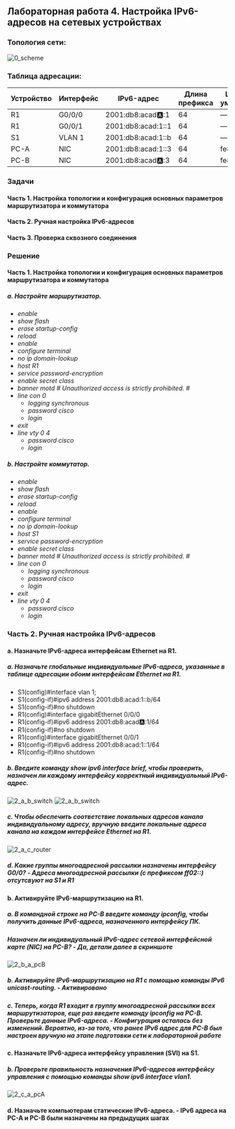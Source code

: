 ## Лабораторная работа 4. Настройка IPv6-адресов на сетевых устройствах 
### Топология сети:
![0_scheme](https://user-images.githubusercontent.com/18709313/112730860-5301bd80-8f0a-11eb-87f3-194ba1e3ef44.png)

### Таблица адресации:
Устройство | Интерфейс | IPv6-адрес | Длина префикса | Шлюз по умолчанию
------------ | ------------- | ------------- | ------------- | -------------
R1 | G0/0/0 | 2001:db8:acad:a::1 | 64 | —
R1 | G0/0/1 | 2001:db8:acad:1::1 | 64 | —
S1 | VLAN 1 | 2001:db8:acad:1::b | 64 | —
PC-A | NIC | 2001:db8:acad:1::3 | 64 | fe80::1
PC-B | NIC | 2001:db8:acad:a::3 | 64 | fe80::1

### Задачи
#### Часть 1. Настройка топологии и конфигурация основных параметров маршрутизатора и коммутатора
#### Часть 2. Ручная настройка IPv6-адресов
#### Часть 3. Проверка сквозного соединения

### Решение
#### Часть 1. Настройка топологии и конфигурация основных параметров маршрутизатора и коммутатора
##### a. Настройте маршрутизатор.
  * *enable*
  * *show flash*
  * *erase startup-config*
  * *reload*
  * *enable*
  * *configure terminal*
  * *no ip domain-lookup*
  * *host R1*
  * *service password-encryption*
  * *enable secret class*
  * *banner motd #*
     *Unauthorized access is strictly prohibited. #* 
  * *line con 0*
    * *logging synchronous*
    * *password cisco*
    * *login*
  * *exit*
  * *line vty 0 4*
    * *password cisco*
    * *login*
##### b. Настройте коммутатор.
  * *enable*
  * *show flash*
  * *erase startup-config*
  * *reload*
  * *enable*
  * *configure terminal*
  * *no ip domain-lookup*
  * *host S1*
  * *service password-encryption*
  * *enable secret class*
  * *banner motd #*
     *Unauthorized access is strictly prohibited. #* 
  * *line con 0*
    * *logging synchronous*
    * *password cisco*
    * *login*
  * *exit*
  * *line vty 0 4*
    * *password cisco*
    * *login*

### Часть 2. Ручная настройка IPv6-адресов
#### a. Назначьте IPv6-адреса интерфейсам Ethernet на R1.
  ##### *a. Назначьте глобальные индивидуальные IPv6-адреса, указанные в таблице адресации обоим интерфейсам Ethernet на R1.* 
  * S1(config)#interface vlan 1; 
  * S1(config-if)#ipv6 address 2001:db8:acad:1::b/64
  * S1(config-if)#no shutdown 
  * R1(config)#interface gigabitEthernet 0/0/0
  * R1(config-if)#ipv6 address 2001:db8:acad:a::1/64
  * R1(config-if)#no shutdown 
  * R1(config)#interface gigabitEthernet 0/0/1
  * R1(config-if)#ipv6 address 2001:db8:acad:1::1/64
  * R1(config-if)#no shutdown 
  ##### *b. Введите команду show ipv6 interface brief, чтобы проверить, назначен ли каждому интерфейсу корректный индивидуальный IPv6-адрес.*
  ![2_a_b_switch](https://user-images.githubusercontent.com/18709313/112732602-50569680-8f11-11eb-94c1-2aa3c0d6a453.png)
  ![2_a_b_switch](https://user-images.githubusercontent.com/18709313/112732651-9ad81300-8f11-11eb-9b96-c2e9332d0b1c.png)

  ##### *c. Чтобы обеспечить соответствие локальных адресов канала индивидуальному адресу, вручную введите локальные адреса канала на каждом интерфейсе Ethernet на R1.*
  ![2_a_c_router](https://user-images.githubusercontent.com/18709313/112732833-bf80ba80-8f12-11eb-8e5f-f6bf4a1e1f78.png)

  ##### *d. Какие группы многоадресной рассылки назначены интерфейсу G0/0?* - Адреса многоадресной рассылки (с префиксом ff02::) отсутсвуют на S1 и R1
#### b. Активируйте IPv6-маршрутизацию на R1.
  ##### *a. В командной строке на PC-B введите команду ipconfig, чтобы получить данные IPv6-адреса, назначенного интерфейсу ПК.* 
  ##### *Назначен ли индивидуальный IPv6-адрес сетевой интерфейсной карте (NIC) на PC-B?* - Да, детали далее в скриншоте
  ![2_b_a_pcB](https://user-images.githubusercontent.com/18709313/113173760-b98f2000-9217-11eb-88e9-0b7ace77480a.png)
  
  ##### *b. Активируйте IPv6-маршрутизацию на R1 с помощью команды IPv6 unicast-routing.* - Активировано
  ##### *c. Теперь, когда R1 входит в группу многоадресной рассылки всех маршрутизаторов, еще раз введите команду ipconfig на PC-B. Проверьте данные IPv6-адреса.* - Конфигурация осталась без изменений. Вероятно, из-за того, что ранее IPv6 адрес для PC-B был настроен вручную на этапе подготовки сети к лабораторной работе

#### c. Назначьте IPv6-адреса интерфейсу управления (SVI) на S1.
  ##### b. Проверьте правильность назначения IPv6-адресов интерфейсу управления с помощью команды show ipv6 interface vlan1.
  ![2_c_a_pcA](https://user-images.githubusercontent.com/18709313/113175875-e5aba080-9219-11eb-8580-40120a6a4828.png)

#### d. Назначьте компьютерам статические IPv6-адреса. - IPv6 адреса на PC-A и PC-B были назначены на предыдущих шагах
